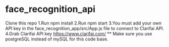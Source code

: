 # face_recognition_api
Clone this repo
1.Run npm install
2.Run npm start
3.You must add your own API key in the face_recognition_app/src/App.js file to connect to Clarifai API.
4.Grab Clarifai API key https://www.clarifai.com/
** Make sure you use postgreSQL instead of mySQL for this code base.
